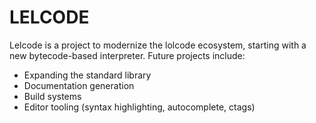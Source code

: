 # LELCODE

Lelcode is a project to modernize the lolcode ecosystem, starting with a new bytecode-based interpreter. Future projects include:

  - Expanding the standard library
  - Documentation generation
  - Build systems
  - Editor tooling (syntax highlighting, autocomplete, ctags)
